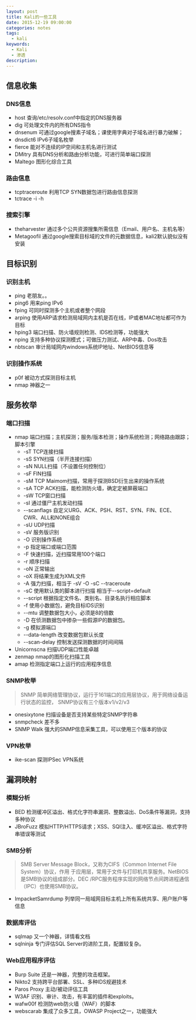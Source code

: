 ```yaml
---
layout: post
title: Kali的一些工具
date: 2015-12-19 09:00:00
categories: notes
tags:
  - kali
keywords:
  - Kali
  - 渗透
description:
---
```


## 信息收集

### DNS信息

- host 查询/etc/resolv.conf中指定的DNS服务器
- dig 可处理文件内的所有DNS指令
- dnsenum 可通过google搜素子域名；课使用字典对子域名进行暴力破解；
- dnsdict6 IPv6子域名枚举
- fierce 能对不连续的IP空间和主机名进行测试
- DMitry 具有DNS分析和路由分析功能，可进行简单端口探测
- Maltego 图形化综合工具

<!-- more -->

### 路由信息

- tcptraceroute 利用TCP SYN数据包进行路由信息探测
- tctrace -i<device> -h<targethost>

### 搜索引擎

- theharvester 通过多个公共资源搜集所需信息（Email、用户名、主机名等）
- Metagoofil 通过google搜索目标域的文件的元数据信息，kali2默认貌似没有安装

## 目标识别

### 识别主机

- ping 老朋友。。
- ping6 用来ping IPv6
- fping 可同时探测多个主机或者整个网段
- arping 使用ARP请求检测局域网内主机是否在线，IP或者MAC地址都可作为目标
- hping3 端口扫描、防火墙规则检测、IDS检测等，功能强大
- nping 支持多种协议探测模式；可做压力测试、ARP中毒、Dos攻击
- nbtscan 审计局域网内windows系统IP地址、NetBIOS信息等

### 识别操作系统

- p0f 被动方式探测目标主机
- nmap 神器之一

## 服务枚举

### 端口扫描

- nmap 端口扫描；主机探测；服务/版本检测；操作系统检测；网络路由跟踪；脚本引擎
    * -sT TCP连接扫描
    * -sS SYN扫描（半开连接扫描）
    * -sN NULL扫描（不设置任何控制位）
    * -sF FIN扫描
    * -sM TCP Maimom扫描，常用于探测BSD衍生出来的操作系统
    * -sA TCP ACK扫描，能检测防火墙，确定定被屏蔽端口
    * -sW TCP窗口扫描
    * -sI 通过僵尸主机发动扫描
    * --scanflags 自定义URG、ACK、PSH、RST、SYN、FIN、ECE、CWR、ALL和NONE组合
    * -sU UDP扫描
    * -sV 服务版识别
    * -O 识别操作系统
    * -p 指定端口或端口范围
    * -F 快速扫描，近扫描常用100个端口
    * -r 顺序扫描
    * -oN 正常输出
    * -oX 将结果生成为XML文件
    * -A 强力扫描，相当于 -sV -O -sC --traceroute
    * -sC 使用默认类的脚本进行扫描 相当于--script=default
    * --script 根据指定文件名、类别名、目录名执行相应脚本
    * -f 使用小数据包，避免目标IDS识别
    * --mtu 调整数据包大小，必须是8的倍数
    * -D 在侦测数据包中掺杂一些假源IP的数据包。
    * -g 模拟源端口
    * --data-length 改变数据包默认长度
    * --scan-delay 控制发送探测数据的时间间隔
- Unicornscna 扫描UDP端口性能卓越
- zenmap nmap的图形化扫描工具
- amap 检测指定端口上运行的应用程序信息

### SNMP枚举

>SNMP 简单网络管理协议，运行于161端口的应用层协议，用于网络设备运行状态的监控，
>SNMP协议有三个版本v1/v2/v3

- onesixytone 扫描设备是否支持某些特定SNMP字符串
- snmpcheck 差不多
- SNMP Walk 强大的SNMP信息采集工具，可以使用三个版本的协议

### VPN枚举

- ike-scan 探测IPSec VPN系统

## 漏洞映射

### 模糊分析

- BED 检测缓冲区溢出、格式化字符串漏洞、整数溢出、DoS条件等漏洞，支持多种协议
- JBroFuzz 模拟HTTP/HTTPS请求；XSS、SQl注入、缓冲区溢出、格式字符串错误等测试

### SMB分析

>SMB Server Message Block，又称为CIFS（Common Internet File System）协议，作用
>于应用层，常用于文件与打印机共享服务。NetBIOS是SMB协议的组成部分。DEC
>/RPC服务程序实现的网络节点间跨进程通信（IPC）也使用SMB协议。

- ImpacketSamrdump 列举同一局域网目标主机上所有系统共享、用户账户等信息

### 数据库评估

- sqlmap 又一个神器，详情看文档
- sqlninja 专门评估SQL Server的进阶工具，配置较复杂。

### Web应用程序评估

- Burp Suite 还是一神器，完整的攻击框架。
- Nikto2 支持跨平台部署、SSL、多种IDS规避技术
- Paros Proxy 主动/被动评估工具
- W3AF 识别、审计、攻击，有丰富的插件和exploits。
- wafw00f 检测防web防火墙（WAF）的脚本
- webscarab 集成了众多工具，OWASP Project之一，功能强大
<!--stackedit_data:
eyJoaXN0b3J5IjpbMTYxNDU4ODAzNiwtNzMyNDM0NjYyXX0=
-->